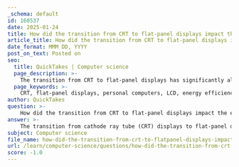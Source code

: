 ```yaml
---
_schema: default
id: 160537
date: 2025-01-24
title: How did the transition from CRT to flat-panel displays impact the evolution of personal computers?
article_title: How did the transition from CRT to flat-panel displays impact the evolution of personal computers?
date_format: MMM DD, YYYY
post_on_text: Posted on
seo:
  title: QuickTakes | Computer science
  page_description: >-
    The transition from CRT to flat-panel displays has significantly altered the characteristics of personal computers, enhancing user experience, reducing energy consumption, and inspiring technological innovations.
  page_keywords: >-
    CRT, flat-panel displays, personal computers, LCD, energy efficiency, image quality, reduced eye strain, aesthetic appeal, technological advancements, market dynamics
author: QuickTakes
question: >-
    How did the transition from CRT to flat-panel displays impact the evolution of personal computers?
answer: >-
    The transition from cathode ray tube (CRT) displays to flat-panel displays (FPD), particularly liquid crystal displays (LCD), significantly impacted the evolution of personal computers in several ways:\n\n1. **Space Efficiency**: CRT monitors are bulky and require substantial desk space due to their deep design. In contrast, flat-panel displays are much thinner and lighter, allowing for more efficient use of physical space. This change enabled users to have more room for other peripherals and documents on their desks, leading to a more organized workspace.\n\n2. **Energy Consumption**: Flat-panel displays consume significantly less power compared to CRTs, often between 30% to 50% less. This reduction in energy consumption not only lowers operating costs for users but also contributes to environmental sustainability by reducing overall energy demand.\n\n3. **Image Quality and Resolution**: LCDs offer higher resolutions and better image quality than traditional CRTs. They provide vibrant colors, sharper images, and improved grayscale performance, enhancing the visual experience for users. This improvement in display technology has been crucial for applications requiring high fidelity, such as graphic design, video editing, and gaming.\n\n4. **Reduced Eye Strain**: Flat-panel displays are designed to reduce glare and flicker, which can lead to less eye strain during prolonged use. This is particularly important as personal computers became more integrated into daily life, with users spending extended hours in front of screens.\n\n5. **Aesthetic Appeal**: The sleek design of flat-panel displays aligns with modern aesthetics, making them more visually appealing in home and office environments. This shift has influenced consumer preferences and contributed to the overall design philosophy of personal computing devices.\n\n6. **Technological Advancements**: The transition to flat-panel displays has spurred further innovations in display technology, including advancements in LED backlighting, touch screens, and higher refresh rates. These developments have expanded the functionality and versatility of personal computers.\n\n7. **Market Dynamics**: As flat-panel displays became more prevalent, the market for CRTs declined sharply. By the early 2000s, LCDs began to dominate sales, leading to a significant shift in manufacturing focus and investment in display technologies.\n\nIn summary, the transition from CRT to flat-panel displays has not only transformed the physical characteristics of personal computers but has also enhanced user experience, driven energy efficiency, and fostered ongoing technological innovation. This evolution has played a crucial role in shaping the modern computing landscape.
subject: Computer science
file_name: how-did-the-transition-from-crt-to-flatpanel-displays-impact-the-evolution-of-personal-computers.md
url: /learn/computer-science/questions/how-did-the-transition-from-crt-to-flatpanel-displays-impact-the-evolution-of-personal-computers
score: -1.0
---
```


&nbsp;